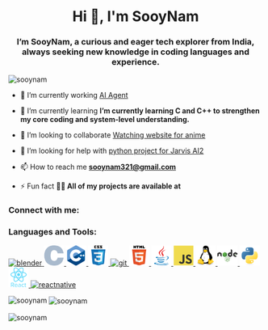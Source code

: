 <h1 align="center">Hi 👋, I'm SooyNam</h1>
<h3 align="center">I’m SooyNam, a curious and eager tech explorer from India, always seeking new knowledge in coding languages and experience.</h3>

<p align="left"> <img src="https://komarev.com/ghpvc/?username=sooynam&label=Profile%20views&color=0e75b6&style=flat" alt="sooynam" /> </p>

- 🔭 I’m currently working [AI Agent](https://github.com/sooynam/Jarvis-Ai.git)

- 🌱 I’m currently learning **I’m currently learning C and C++ to strengthen my core coding and system-level understanding.**

- 👯 I’m looking to collaborate [Watching website for anime](https://github.com/sooynam/Anime-west-Tracker.git)

- 🤝 I’m looking for help with [python project for Jarvis AI2](https://github.com/sooynam/Jarvis-AI-2.git)

- 📫 How to reach me **sooynam321@gmail.com**

- ⚡ Fun fact **👨‍💻 All of my projects are available at**

<h3 align="left">Connect with me:</h3>
<p align="left">
</p>

<h3 align="left">Languages and Tools:</h3>
<p align="left"> <a href="https://www.blender.org/" target="_blank" rel="noreferrer"> <img src="https://download.blender.org/branding/community/blender_community_badge_white.svg" alt="blender" width="40" height="40"/> </a> <a href="https://www.cprogramming.com/" target="_blank" rel="noreferrer"> <img src="https://raw.githubusercontent.com/devicons/devicon/master/icons/c/c-original.svg" alt="c" width="40" height="40"/> </a> <a href="https://www.w3schools.com/cpp/" target="_blank" rel="noreferrer"> <img src="https://raw.githubusercontent.com/devicons/devicon/master/icons/cplusplus/cplusplus-original.svg" alt="cplusplus" width="40" height="40"/> </a> <a href="https://www.w3schools.com/css/" target="_blank" rel="noreferrer"> <img src="https://raw.githubusercontent.com/devicons/devicon/master/icons/css3/css3-original-wordmark.svg" alt="css3" width="40" height="40"/> </a> <a href="https://git-scm.com/" target="_blank" rel="noreferrer"> <img src="https://www.vectorlogo.zone/logos/git-scm/git-scm-icon.svg" alt="git" width="40" height="40"/> </a> <a href="https://www.w3.org/html/" target="_blank" rel="noreferrer"> <img src="https://raw.githubusercontent.com/devicons/devicon/master/icons/html5/html5-original-wordmark.svg" alt="html5" width="40" height="40"/> </a> <a href="https://www.java.com" target="_blank" rel="noreferrer"> <img src="https://raw.githubusercontent.com/devicons/devicon/master/icons/java/java-original.svg" alt="java" width="40" height="40"/> </a> <a href="https://developer.mozilla.org/en-US/docs/Web/JavaScript" target="_blank" rel="noreferrer"> <img src="https://raw.githubusercontent.com/devicons/devicon/master/icons/javascript/javascript-original.svg" alt="javascript" width="40" height="40"/> </a> <a href="https://www.linux.org/" target="_blank" rel="noreferrer"> <img src="https://raw.githubusercontent.com/devicons/devicon/master/icons/linux/linux-original.svg" alt="linux" width="40" height="40"/> </a> <a href="https://nodejs.org" target="_blank" rel="noreferrer"> <img src="https://raw.githubusercontent.com/devicons/devicon/master/icons/nodejs/nodejs-original-wordmark.svg" alt="nodejs" width="40" height="40"/> </a> <a href="https://www.python.org" target="_blank" rel="noreferrer"> <img src="https://raw.githubusercontent.com/devicons/devicon/master/icons/python/python-original.svg" alt="python" width="40" height="40"/> </a> <a href="https://reactjs.org/" target="_blank" rel="noreferrer"> <img src="https://raw.githubusercontent.com/devicons/devicon/master/icons/react/react-original-wordmark.svg" alt="react" width="40" height="40"/> </a> <a href="https://reactnative.dev/" target="_blank" rel="noreferrer"> <img src="https://reactnative.dev/img/header_logo.svg" alt="reactnative" width="40" height="40"/> </a> </p>

<p><img align="left" src="https://github-readme-stats.vercel.app/api/top-langs?username=sooynam&show_icons=true&locale=en&layout=compact" alt="sooynam" /></p>

<p>&nbsp;<img align="center" src="https://github-readme-stats.vercel.app/api?username=sooynam&show_icons=true&locale=en" alt="sooynam" /></p>

<p><img align="center" src="https://github-readme-streak-stats.herokuapp.com/?user=sooynam&" alt="sooynam" /></p>
